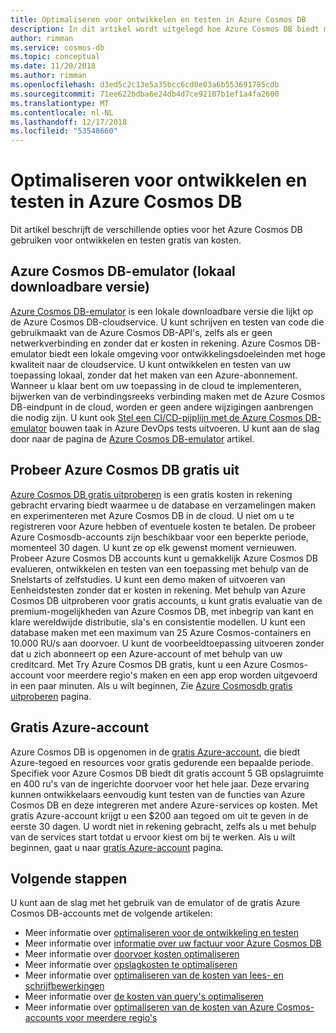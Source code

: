 ```yaml
---
title: Optimaliseren voor ontwikkelen en testen in Azure Cosmos DB
description: In dit artikel wordt uitgelegd hoe Azure Cosmos DB biedt meerdere opties voor het ontwikkelen en testen van de service gratis.
author: rimman
ms.service: cosmos-db
ms.topic: conceptual
ms.date: 11/20/2018
ms.author: rimman
ms.openlocfilehash: d3ed5c2c13e5a35bcc6cd0e03a6b553691785cdb
ms.sourcegitcommit: 71ee622bdba6e24db4d7ce92107b1ef1a4fa2600
ms.translationtype: MT
ms.contentlocale: nl-NL
ms.lasthandoff: 12/17/2018
ms.locfileid: "53548660"
---
```

# <a name="optimizing-for-development-and-testing-in-azure-cosmos-db"></a>Optimaliseren voor ontwikkelen en testen in Azure Cosmos DB

Dit artikel beschrijft de verschillende opties voor het Azure Cosmos DB gebruiken voor ontwikkelen en testen gratis van kosten.

## <a name="azure-cosmos-db-emulator-locally-downloadable-version"></a>Azure Cosmos DB-emulator (lokaal downloadbare versie)

[Azure Cosmos DB-emulator](local-emulator.md) is een lokale downloadbare versie die lijkt op de Azure Cosmos DB-cloudservice. U kunt schrijven en testen van code die gebruikmaakt van de Azure Cosmos DB-API's, zelfs als er geen netwerkverbinding en zonder dat er kosten in rekening. Azure Cosmos DB-emulator biedt een lokale omgeving voor ontwikkelingsdoeleinden met hoge kwaliteit naar de cloudservice. U kunt ontwikkelen en testen van uw toepassing lokaal, zonder dat het maken van een Azure-abonnement. Wanneer u klaar bent om uw toepassing in de cloud te implementeren, bijwerken van de verbindingsreeks verbinding maken met de Azure Cosmos DB-eindpunt in de cloud, worden er geen andere wijzigingen aanbrengen die nodig zijn. U kunt ook [Stel een CI/CD-pijplijn met de Azure Cosmos DB-emulator](tutorial-setup-ci-cd.md) bouwen taak in Azure DevOps tests uitvoeren. U kunt aan de slag door naar de pagina de [Azure Cosmos DB-emulator](local-emulator.md) artikel.

## <a name="try-azure-cosmos-db-for-free"></a>Probeer Azure Cosmos DB gratis uit

[Azure Cosmos DB gratis uitproberen](https://azure.microsoft.com/try/cosmosdb/) is een gratis kosten in rekening gebracht ervaring biedt waarmee u de database en verzamelingen maken en experimenteren met Azure Cosmos DB in de cloud. U niet om u te registreren voor Azure hebben of eventuele kosten te betalen. De probeer Azure Cosmosdb-accounts zijn beschikbaar voor een beperkte periode, momenteel 30 dagen. U kunt ze op elk gewenst moment vernieuwen. Probeer Azure Cosmos DB accounts kunt u gemakkelijk Azure Cosmos DB evalueren, ontwikkelen en testen van een toepassing met behulp van de Snelstarts of zelfstudies. U kunt een demo maken of uitvoeren van Eenheidstesten zonder dat er kosten in rekening. Met behulp van Azure Cosmos DB uitproberen voor gratis accounts, u kunt gratis evaluatie van de premium-mogelijkheden van Azure Cosmos DB, met inbegrip van kant en klare wereldwijde distributie, sla's en consistentie modellen. U kunt een database maken met een maximum van 25 Azure Cosmos-containers en 10.000 RU/s aan doorvoer. U kunt de voorbeeldtoepassing uitvoeren zonder dat u zich abonneert op een Azure-account of met behulp van uw creditcard. Met Try Azure Cosmos DB gratis, kunt u een Azure Cosmos-account voor meerdere regio's maken en een app erop worden uitgevoerd in een paar minuten. Als u wilt beginnen, Zie [Azure Cosmosdb gratis uitproberen](https://azure.microsoft.com/try/cosmosdb/) pagina.

## <a name="azure-free-account"></a>Gratis Azure-account

Azure Cosmos DB is opgenomen in de [gratis Azure-account](https://azure.microsoft.com/free), die biedt Azure-tegoed en resources voor gratis gedurende een bepaalde periode. Specifiek voor Azure Cosmos DB biedt dit gratis account 5 GB opslagruimte en 400 ru's van de ingerichte doorvoer voor het hele jaar. Deze ervaring kunnen ontwikkelaars eenvoudig kunt testen van de functies van Azure Cosmos DB en deze integreren met andere Azure-services op kosten. Met gratis Azure-account krijgt u een $200 aan tegoed om uit te geven in de eerste 30 dagen. U wordt niet in rekening gebracht, zelfs als u met behulp van de services start totdat u ervoor kiest om bij te werken. Als u wilt beginnen, gaat u naar [gratis Azure-account](https://azure.microsoft.com/free) pagina.

## <a name="next-steps"></a>Volgende stappen

U kunt aan de slag met het gebruik van de emulator of de gratis Azure Cosmos DB-accounts met de volgende artikelen:

* Meer informatie over [optimaliseren voor de ontwikkeling en testen](optimize-dev-test.md)
* Meer informatie over [informatie over uw factuur voor Azure Cosmos DB](understand-your-bill.md)
* Meer informatie over [doorvoer kosten optimaliseren](optimize-cost-throughput.md)
* Meer informatie over [opslagkosten te optimaliseren](optimize-cost-storage.md)
* Meer informatie over [optimaliseren van de kosten van lees- en schrijfbewerkingen](optimize-cost-reads-writes.md)
* Meer informatie over [de kosten van query's optimaliseren](optimize-cost-queries.md)
* Meer informatie over [optimaliseren van de kosten van Azure Cosmos-accounts voor meerdere regio's](optimize-cost-regions.md)

